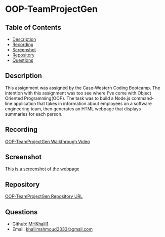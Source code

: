 # OOP-TeamProjectGen

## Table of Contents
- [Description](#description)
- [Recording](#recording)
- [Screenshot](#screenshot)
- [Repository](#repository)
- [Questions](#questions)
## Description
This assignment was assigned by the Case-Western Coding Bootcamp. The intention with this assignment was too see where I've come with Object Oriented Programming(OOP). The task was to build a Node.js command-line application that takes in information about employees on a software engineering team, then generates an HTML webpage that displays summaries for each person. 

## Recording
[OOP-TeamProjectGen Walkthrough Video](https://drive.google.com/file/d/1yNB2UKnvv7f7LNXcdXUSHKE_pwcjMcqE/view)
## Screenshot
[This is a screenshot of the webpage](https://gyazo.com/6ee31ab24b1c52a6f680e7929c795d83)
## Repository
[OOP-TeamProjectGen Repository URL](https://github.com/MHKhalil1/OOP-TeamProjectGen.git)
## Questions
- Github: [MHKhalil1](https://github.com/MHKhalil1)
- Email: [khalilmahmoud2333@gmail.com](mailto:user@example.com) 